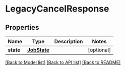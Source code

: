 # LegacyCancelResponse

## Properties
Name | Type | Description | Notes
------------ | ------------- | ------------- | -------------
**state** | [**JobState**](JobState.md) |  | [optional]

[[Back to Model list]](../README.md#documentation-for-models) [[Back to API list]](../README.md#documentation-for-api-endpoints) [[Back to README]](../README.md)
